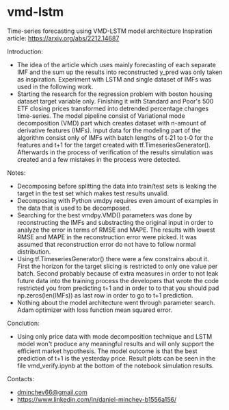 # vmd-lstm
Time-series forecasting using VMD-LSTM model architecture
Inspiration article: https://arxiv.org/abs/2212.14687

Introduction:
- The idea of the article which uses mainly forecasting of each separate IMF and the sum up the results into reconstructed y_pred was only taken as inspiration. Experiment with LSTM and single dataset of IMFs was used in the following work.
- Starting the research for the regression problem with boston housing dataset target variable only. Finishing it with Standard and Poor's 500 ETF closing prices transformed into detrended percentage changes time-series. The model pipeline consist of Variational mode decomposition (VMD) part which creates dataset with n-amount of derivative features (IMFs). Input data for the modeling part of the algorithm consist only of IMFs with batch lengths of t-21 to t-0 for the features and t+1 for the target created with tf.TimeseriesGenerator(). Afterwards in the process of verification of the results simulation was created and a few mistakes in the process were detected.

Notes:
- Decomposing before splitting the data into train/test sets is leaking the target in the test set which makes test results unvalid.
- Decomposing with Python vmdpy requires even amount of examples in the data that is used to be decomposed.
- Searching for the best vmdpy.VMD() parameters was done by reconstructing the IMFs and substracting the original input in order to analyze the error in terms of RMSE and MAPE. The results with lowest RMSE and MAPE in the reconstruction error were picked. It was assumed that reconstruction error do not have to follow normal distribution.
- Using tf.TimeseriesGenerator() there were a few constrains about it. First the horizon for the target slicing is restricted to only one value per batch. Second probably because of extra measures in order to not leak future data into the training process the developers that wrote the code restricted you from predicting t+1 and in order to to that you should pad np.zeros(len(IMFs)) as last row in order to go to t+1 prediction.
- Nothing about the model architecture went through parameter search. Adam optimizer with loss function mean squared error.

Conclution:
- Using only price data with mode decomposition technique and LSTM model won't produce any meaningful results and will only support the efficient market hypothesis. The model outcome is that the best prediction of t+1 is the yesterday price. Result plots can be seen in the file vmd_verify.ipynb at the bottom of the notebook simulation results.


Contacts:
- dminchev66@gmail.com
- https://www.linkedin.com/in/daniel-minchev-b1556a156/